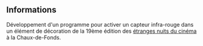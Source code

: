 ## Informations
Développement d'un programme pour activer un capteur infra-rouge dans un élément de décoration de la 19ème édition des [étranges nuits du cinéma](www.2018.2300plan9.com) à la Chaux-de-Fonds.
